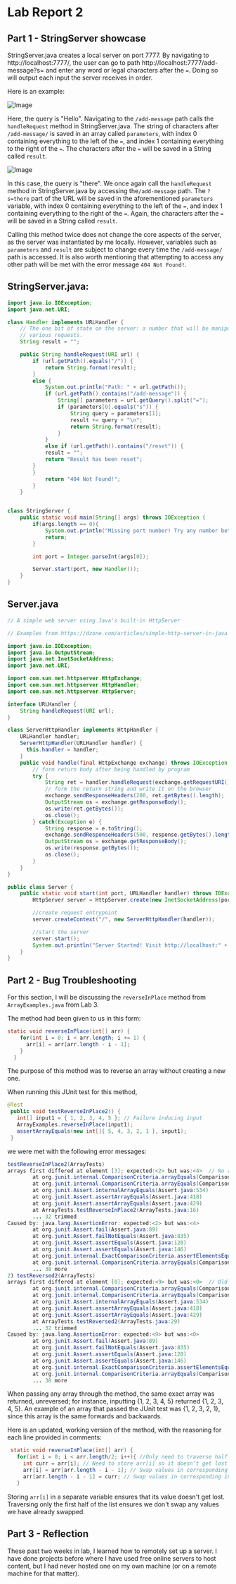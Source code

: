 # Lab Report 2

## Part 1 - StringServer showcase

StringServer.java creates a local server on port 7777. By navigating to http://localhost:7777/, the user can go to path http://localhost:7777/add-message?s= and enter any word or legal characters after the `=`. Doing so will output each input the server receives in order. 

Here is an example:

![Image](Hello.jpg)

Here, the query is "Hello". Navigating to the `/add-message` path calls the `handleRequest` method in StringServer.java. The string of characters after `/add-message/` is saved in an array called `parameters`, with index 0 containing everything to the left of the `=`, and index 1 containing everything to the right of the `=`. The characters after the `=` will be saved in a String called `result`. 

![Image](there.jpg)

In this case, the query is "there". We once again call the `handleRequest` method in StringServer.java by accessing the`/add-message` path. The `?s=there` part of the URL will be saved in the aforementioned `parameters` variable, with index 0 containing everything to the left of the `=`, and index 1 containing everything to the right of the `=`. Again, the characters after the `=` will be saved in a String called `result`. 

Calling this method twice does not change the core aspects of the server, as the server was instantiated by me locally. However, variables such as `parameters` and `result` are subject to change every time the `/add-message/` path is accessed. It is also worth mentioning that attempting to access any other path will be met with the error message `404 Not Found!`.

## StringServer.java:
```java
import java.io.IOException;
import java.net.URI;

class Handler implements URLHandler {
    // The one bit of state on the server: a number that will be manipulated by
    // various requests.
    String result = "";

    public String handleRequest(URI url) {
        if (url.getPath().equals("/")) {
            return String.format(result);
        } 
        else {
            System.out.println("Path: " + url.getPath());
            if (url.getPath().contains("/add-message")) {
                String[] parameters = url.getQuery().split("=");
                if (parameters[0].equals("s")) {
                    String query = parameters[1];
                    result += query + "\n";
                    return String.format(result);
                }
            }
            else if (url.getPath().contains("/reset")) {
            result = "";
            return "Result has been reset";  
        }
        }
            return "404 Not Found!";
        }
    }


class StringServer {
    public static void main(String[] args) throws IOException {
        if(args.length == 0){
            System.out.println("Missing port number! Try any number between 1024 to 49151");
            return;
        }

        int port = Integer.parseInt(args[0]);

        Server.start(port, new Handler());
    }
}
```

## Server.java
```java
// A simple web server using Java's built-in HttpServer

// Examples from https://dzone.com/articles/simple-http-server-in-java were useful references

import java.io.IOException;
import java.io.OutputStream;
import java.net.InetSocketAddress;
import java.net.URI;

import com.sun.net.httpserver.HttpExchange;
import com.sun.net.httpserver.HttpHandler;
import com.sun.net.httpserver.HttpServer;

interface URLHandler {
    String handleRequest(URI url);
}

class ServerHttpHandler implements HttpHandler {
    URLHandler handler;
    ServerHttpHandler(URLHandler handler) {
      this.handler = handler;
    }
    public void handle(final HttpExchange exchange) throws IOException {
        // form return body after being handled by program
        try {
            String ret = handler.handleRequest(exchange.getRequestURI());
            // form the return string and write it on the browser
            exchange.sendResponseHeaders(200, ret.getBytes().length);
            OutputStream os = exchange.getResponseBody();
            os.write(ret.getBytes());
            os.close();
        } catch(Exception e) {
            String response = e.toString();
            exchange.sendResponseHeaders(500, response.getBytes().length);
            OutputStream os = exchange.getResponseBody();
            os.write(response.getBytes());
            os.close();
        }
    }
}

public class Server {
    public static void start(int port, URLHandler handler) throws IOException {
        HttpServer server = HttpServer.create(new InetSocketAddress(port), 0);

        //create request entrypoint
        server.createContext("/", new ServerHttpHandler(handler));

        //start the server
        server.start();
        System.out.println("Server Started! Visit http://localhost:" + port + " to visit.");
    }
}
```

## Part 2 - Bug Troubleshooting

For this section, I will be discussing the `reverseInPlace` method from `ArrayExamples.java` from Lab 3.

The method had been given to us in this form:
```java
static void reverseInPlace(int[] arr) {
    for(int i = 0; i < arr.length; i += 1) {
      arr[i] = arr[arr.length - i - 1];
    }
  }
```
The purpose of this method was to reverse an array without creating a new one. 

When running this JUnit test for this method,
```java
@Test
 public void testReverseInPlace2() {
   int[] input1 = { 1, 2, 3, 4, 5 }; // Failure inducing input
   ArrayExamples.reverseInPlace(input1);
   assertArrayEquals(new int[]{ 5, 4, 3, 2, 1 }, input1);
 }
```
we were met with the following error messages:
```java
testReverseInPlace2(ArrayTests)
arrays first differed at element [3]; expected:<2> but was:<4>  // No reversal occurred
        at org.junit.internal.ComparisonCriteria.arrayEquals(ComparisonCriteria.java:78)
        at org.junit.internal.ComparisonCriteria.arrayEquals(ComparisonCriteria.java:28)
        at org.junit.Assert.internalArrayEquals(Assert.java:534)
        at org.junit.Assert.assertArrayEquals(Assert.java:418)
        at org.junit.Assert.assertArrayEquals(Assert.java:429)
        at ArrayTests.testReverseInPlace2(ArrayTests.java:16)
        ... 32 trimmed
Caused by: java.lang.AssertionError: expected:<2> but was:<4>
        at org.junit.Assert.fail(Assert.java:89)
        at org.junit.Assert.failNotEquals(Assert.java:835)
        at org.junit.Assert.assertEquals(Assert.java:120)
        at org.junit.Assert.assertEquals(Assert.java:146)
        at org.junit.internal.ExactComparisonCriteria.assertElementsEqual(ExactComparisonCriteria.java:8)
        at org.junit.internal.ComparisonCriteria.arrayEquals(ComparisonCriteria.java:76)
        ... 38 more
2) testReversed2(ArrayTests)
arrays first differed at element [0]; expected:<9> but was:<0>  // Old array was being returned instead of the new one
        at org.junit.internal.ComparisonCriteria.arrayEquals(ComparisonCriteria.java:78)
        at org.junit.internal.ComparisonCriteria.arrayEquals(ComparisonCriteria.java:28)
        at org.junit.Assert.internalArrayEquals(Assert.java:534)
        at org.junit.Assert.assertArrayEquals(Assert.java:418)
        at org.junit.Assert.assertArrayEquals(Assert.java:429)
        at ArrayTests.testReversed2(ArrayTests.java:29)
        ... 32 trimmed
Caused by: java.lang.AssertionError: expected:<9> but was:<0>
        at org.junit.Assert.fail(Assert.java:89)
        at org.junit.Assert.failNotEquals(Assert.java:835)
        at org.junit.Assert.assertEquals(Assert.java:120)
        at org.junit.Assert.assertEquals(Assert.java:146)
        at org.junit.internal.ExactComparisonCriteria.assertElementsEqual(ExactComparisonCriteria.java:8)
        at org.junit.internal.ComparisonCriteria.arrayEquals(ComparisonCriteria.java:76)
        ... 38 more
```

When passing any array through the method, the same exact array was returned, unreversed; for instance, inputting {1, 2, 3, 4, 5} returned {1, 2, 3, 4, 5}.
An example of an array that passed the JUnit test was {1, 2, 3, 2, 1}, since this array is the same forwards and backwards.

Here is an updated, working version of the method, with the reasoning for each line provided in comments:

```java
 static void reverseInPlace(int[] arr) {
   for(int i = 0; i < arr.length/2; i++){ //Only need to traverse half the list
     int curr = arr[i]; // Need to store arr[i] so it doesn’t get lost
     arr[i] = arr[arr.length - i - 1]; // Swap values in corresponding indices
     arr[arr.length - i - 1] = curr; // Swap values in corresponding indices
   }
```
Storing `arr[i]` in a separate variable ensures that its value doesn't get lost. Traversing only the first half of the list ensures we don't swap any values we have already swapped.

## Part 3 - Reflection

These past two weeks in lab, I learned how to remotely set up a server. I have done projects before where I have used free online servers to host content, but I had never hosted one on my own machine (or on a remote machine for that matter).

